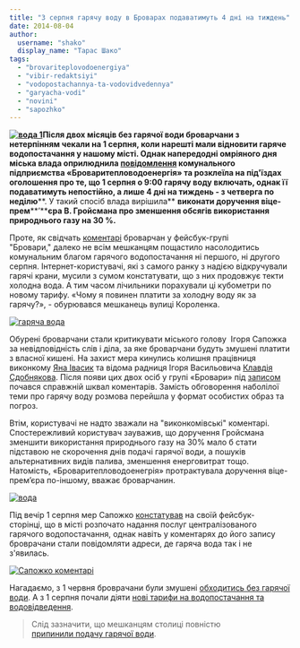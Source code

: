 ```yaml
---
title: "З серпня гарячу воду в Броварах подаватимуть 4 дні на тиждень"
date: 2014-08-04
author: 
  username: "shako"
  display_name: "Тарас Шако"
tags: 
  - "brovariteplovodoenergiya"
  - "vibir-redaktsiyi"
  - "vodopostachannya-ta-vodovidvedennya"
  - "garyacha-vodi"
  - "novini"
  - "sapozhko"
---
```


**[![вода 1](https://mpz.brovary.org/wp-content/uploads/2014/08/voda-1.jpg)](https://mpz.brovary.org/wp-content/uploads/2014/08/voda-1.jpg)Після двох місяців без гарячої води броварчани з нетерпінням чекали на 1 серпня, коли нарешті мали відновити гаряче водопостачання у нашому місті. Однак напередодні омріяного дня міська влада оприлюднила [**повідомлення**](http://docs.pravo-znaty.org.ua/p12829/31.07.2014) **комунального підприємства «Броваритепловодоенергія»** та розклеїла **на під'їздах**  оголошення про те, що 1 серпня о 9:00 гарячу воду включать, однак її подаватимуть непостійно, а лише 4 дні на тиждень - з четверга по неділю****. У такий спосіб влада вирішила** **виконати доручення віце-прем****’****єра В. Гройсмана про зменшення обсягів використання природнього газу на 30 %.**

Проте, як свідчать [коментарі](https://www.facebook.com/photo.php?fbid=828754077148204&set=gm.872119196151381&type=1&theater) броварчан у фейсбук-групі "Бровари," далеко не всім мешканцям пощастило насолодитись комунальним благом гарячого водопостачання ні першого, ні другого серпня. Інтернет-користувачі, які з самого ранку з надією відкручували гарячі крани, мусили з сумом констатувати, що з них продовжує текти холодна вода. А тим часом лічильники порахували ці кубометри по новому тарифу. «Чому я повинен платити за холодну воду як за гарячу?», - обурювався мешканець вулиці Короленка.

[![гаряча вода](https://mpz.brovary.org/wp-content/uploads/2014/08/garyacha-voda.jpg)](https://mpz.brovary.org/wp-content/uploads/2014/08/garyacha-voda.jpg)

Обурені броварчани стали критикувати міського голову  Ігоря Сапожка за невідповідність слів і діла, за яке броварчани будуть змушені платити з власної кишені. На захист мера кинулись колишня працівниця виконкому [Яна Івасик](https://www.facebook.com/groups/brovary/permalink/872119196151381/?comment_id=872187356144565&offset=50&total_comments=66) та відома радниця Ігоря Васильовича [Клавдія Сдобнякова](https://www.facebook.com/groups/brovary/permalink/872119196151381/?comment_id=872202816143019&offset=0&total_comments=66). Після появи цих двох осіб у групі «Бровари» під [записом](https://www.facebook.com/photo.php?fbid=828754077148204&set=gm.872119196151381&type=1) почався справжній шквал коментарів. Замість обговорення наболілої теми про гарячу воду розмова перейшла у формат особистих образ та погроз.

Втім, користувачі не надто зважали на "виконкомівські" коментарі. Спостережливий користувач зауважив, що доручення Гройсмана зменшити використання природнього газу на 30% мало б стати підставою не скорочення днів подачі гарячої води, а пошуків альтернативних видів палива, зменшення енерговитрат тощо. Натомість, «Броваритепловодоенегрія» протрактувала доручення віце-прем’єра по-іншому, вважає броварчанин.

[![вода](https://mpz.brovary.org/wp-content/uploads/2014/08/voda.jpg)](https://mpz.brovary.org/wp-content/uploads/2014/08/voda.jpg)

Під вечір 1 серпня мер Сапожко [констатував](https://www.facebook.com/i.sapozhko/posts/1453358798269135) на своїй фейсбук-сторінці, що в місті розпочато надання послуг централізованого гарячого водопостачання, однак навіть у коментарях до його запису броврачани стали повідомляти адреси, де гаряча вода так і не з'явилась.

[![Сапожко коментарі](https://mpz.brovary.org/wp-content/uploads/2014/08/Sapozhko-komentari.jpg)](https://mpz.brovary.org/wp-content/uploads/2014/08/Sapozhko-komentari.jpg)

Нагадаємо, з 1 червня броврачани були змушені [обходитись без гарячої води](https://mpz.brovary.org/u-chervni-ta-lipni-brovarchanam-dovedetsya-nagrivati-vodu-samotuzhki/). А з 1 серпня почали діяти [нові тарифи на водопостачання та водовідведення](https://mpz.brovary.org/z-1-lipnya-zrostut-tarifi-na-holodnu-vodu-ta-shhe-pidskochit-tsina-za-pidigriv-i-teplo/).

> Слід зазначити, що мешканцям столиці повністю [припинили подачу гарячої води](http://www.day.kiev.ua/uk/news/040814-u-kiievi-vidklyuchili-garyachu-vodu-usim-spozhivacham).
